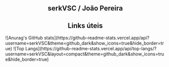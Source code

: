 <h2 align="center"> serkVSC / João Pereira<br/> </h2> 
<h2 align="center" href="https://linktr.ee/serkVSC"> Links úteis<br/> </h2> 
![Anurag's GitHub stats](https://github-readme-stats.vercel.app/api?username=serkVSC&theme=github_dark&show_icons=true&hide_border=true)
![Top Langs](https://github-readme-stats.vercel.app/api/top-langs/?username=serkVSC&layout=compact&theme=github_dark&show_icons=true&hide_border=true)
<!--
**serkVSC/serkVSC** is a ✨ _special_ ✨ repository because its `README.md` (this file) appears on your GitHub profile.

Here are some ideas to get you started:

- 🔭 I’m currently working on ...
- 🌱 I’m currently learning ...
- 👯 I’m looking to collaborate on ...
- 🤔 I’m looking for help with ...
- 💬 Ask me about ...
- 📫 How to reach me: ...
- 😄 Pronouns: ...
- ⚡ Fun fact: ...
-->
